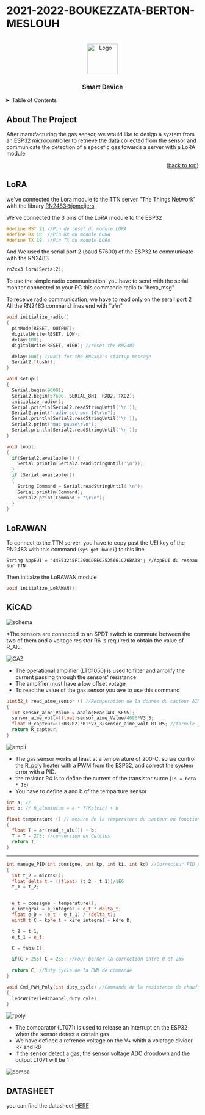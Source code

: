 # 2021-2022-BOUKEZZATA-BERTON-MESLOUH

<div id="top"></div>
<!--
*** Thanks for checking out the Best-README-Template. If you have a suggestion
*** that would make this better, please fork the repo and create a pull request
*** or simply open an issue with the tag "enhancement".
*** Don't forget to give the project a star!
*** Thanks again! Now go create something AMAZING! :D
-->



<!-- PROJECT SHIELDS -->
<!--
*** I'm using markdown "reference style" links for readability.
*** Reference links are enclosed in brackets [ ] instead of parentheses ( ).
*** See the bottom of this document for the declaration of the reference variables
*** for contributors-url, forks-url, etc. This is an optional, concise syntax you may use.
*** https://www.markdownguide.org/basic-syntax/#reference-style-links
-->
<!-- PROJECT LOGO -->
<br />
<div align="center">
  <img src="/Assets/logo.png" alt="Logo" width="80" height="80">
  <h3 align="center">Smart Device</h3>
</div>



<!-- TABLE OF CONTENTS -->
<details>
  <summary>Table of Contents</summary>
  <ol>
    <li>
      <a href="#about-the-project">About The Project</a>
    </li>
    <li>
      <a href="#LoRA">Lora</a>
    </li>
    <li><a href="#LoRAWAN">LoRAWAN</a></li>
    <li><a href="#KiCAD">KiCAD</a></li>
    <li><a href="#DATASHEET">DATASHEET</a></li>
  </ol>
</details>



<!-- ABOUT THE PROJECT -->
## About The Project
After manufacturing the gas sensor, we would like to design a system from an ESP32 microcontroller to retrieve the data collected from the sensor and communicate the detection of a specefic gas towards a server with a LoRA module

<p align="right">(<a href="#top">back to top</a>)</p>




<!-- GETTING STARTED -->
## LoRA

we've connected the Lora module to the TTN server "The Things Network" with the library <a href="https://github.com/jpmeijers/RN2483-Arduino-Library.git"> RN2483@jpmeijers </a>

We've connected the 3 pins of the LoRA module to the ESP32
<br/>
```cpp
#define RST 21 //Pin de reset du module LORA
#define RX 18  //Pin RX du module LORA
#define TX 19  //Pin TX du module LORA
```
And We used the serial port 2 (baud 57600) of the ESP32 to communicate with the RN2483
```cpp
rn2xx3 lora(Serial2);
```
To use the simple radio communication. you have to send with the serial monitor connected to your PC this commande radio tx "hexa_msg"
<div> <img src"Assets/Serial Code.JPG" /> </div>
To receive radio communication, we have to read only on the serail port 2
All the RN2483 command lines end with "\r\n"

```cpp
void initialize_radio()
{
  pinMode(RESET, OUTPUT);
  digitalWrite(RESET, LOW);
  delay(100);
  digitalWrite(RESET, HIGH); //reset the RN2483

  delay(100); //wait for the RN2xx3's startup message
  Serial2.flush();
}

void setup()
{
  Serial.begin(9600);
  Serial2.begin(57600, SERIAL_8N1, RXD2, TXD2);
  initialize_radio();
  Serial.println(Serial2.readStringUntil('\n'));
  Serial2.print("radio set pwr 14\r\n");
  Serial.println(Serial2.readStringUntil('\n'));
  Serial2.print("mac pause\r\n");
  Serial.println(Serial2.readStringUntil('\n'));
}

void loop()
{
  if(Serial2.available()) {
    Serial.println(Serial2.readStringUntil('\n'));
  }
  if (Serial.available())
  { 
    String Command = Serial.readStringUntil('\n');
    Serial.println(Command);
    Serial2.print(Command + "\r\n");
  }
}
```

## LoRAWAN

To connect to the TTN server, you have to copy past the UEI key of the RN2483 with this command (` sys get hwuei `) to this line

```ccp
String AppEUI = "44E53245F1200CDEEC2525661C76BA38"; //AppEUI du reseau sur TTN
```
Then initialze the LoRAWAN module

```cpp
void initialize_LoRAWAN();
```

## KiCAD

<img src="/Assets/shema.JPG" alt="schema" />

*The sensors are connected to an SPDT switch to commute between the two of them and a voltage resistor R6 is required to obtain the value of R_Alu.

<img src="/Assets/gaz.JPG" alt="GAZ" />

* The operational amplifier (LTC1050) is used to filter and amplify the current passing through the sensors' resistance
* The amplifier must have a low offset votage
* To read the value of the gas sensor you ave to use this command 
```cpp
uint32_t read_aime_sensor () //Recuperation de la donnée du capteur AIME
{
  int sensor_aime_Value = analogRead(ADC_SENS);
  sensor_aime_volt=(float)sensor_aime_Value/4096*V3_3;
  float R_capteur=(1+R3/R2)*R1*V3_3/sensor_aime_volt-R1-R5; //formule justifiée en TD
  return R_capteur;
}
```
<img src="/Assets/ampli.JPG" alt="ampli" />

* The gas sensor works at least at a temperature of 200°C, so we control the R_poly heater with a PWM from the ESP32, and correct the system error with a PID.
* the resistor R4 is to define the current of the transistor surce (`Is = beta * Ib`)
* You have to define a and b of the temparture sensor
```cpp
int a; //
int b; // R_aluminium = a * T(Kelvin) + b 

float temperature () // mesure de la temperature du capteur en fonction de R aluminium
{
  float T = a*(read_r_alu()) + b;
  T = T - 273; //conversion en Celcius
  return T;
}

```
---
```cpp
int manage_PID(int consigne, int kp, int ki, int kd) //Correcteur PID pour maintenir la temprature a 200 degrés celcius
{
  int t_2 = micros();
  float delta_t = ((float) (t_2 - t_1))/1E6
  t_1 = t_2;


  e_t = consigne - temperature();
  e_integral = e_integral + e_t * delta_t; 
  float e_D = (e_t - e_t_1) / (delta_t);
  uint8_t C = kp*e_t + ki*e_integral + kd*e_D;

  t_2 = t_1;
  e_t_1 = e_t;

  C = fabs(C);

  if(C > 255) C = 255; //Pour borner la correction entre 0 et 255
 
  return C; //Duty cycle de la PWM de commande
}

void Cmd_PWM_Poly(int duty_cycle) //Commande de la resistance de chauffe en PWM
{
  ledcWrite(ledChannel,duty_cyle);
}
```
<img src="/Assets/rpoly_cmd.JPG" alt="rpoly" />

* The comparator (LT071) is used to release an interrupt on the ESP32 when the sensor detect a certain gas
* We have defined a refrence voltage on the V+ whith a volatage divider R7 and R8
* If the sensor detect a gas, the sensor voltage ADC dropdown and the output LT071 will be 1

<img src="Assets/compa.JPG" alt="compa" />

## DATASHEET

you can find the datasheet <a href="/Assets/Datasheet_AIME_git.pdf" target="_blank"> HERE </a>


